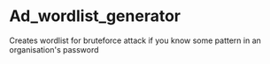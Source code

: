 # Ad_wordlist_generator
Creates wordlist for bruteforce attack if you know some pattern in an organisation's password
